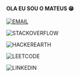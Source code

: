 #### OLA EU SOU O MATEUS 😁

[![EMAIL](https://img.shields.io/badge/Gmail-D14836?style=for-the-badge&logo=gmail&logoColor=white)](c)

![STACKOVERFLOW](https://aleen42.github.io/badges/src/stackoverflow.svg)

![HACKEREARTH]([[https://aleen42.github.io/badges/src/stackoverflow.svg](https://img.shields.io/badge/Codewars-B1361E?style=for-the-badge&logo=Codewars&logoColor=white)](https://img.shields.io/badge/HackerEarth-%232C3454.svg?&style=for-the-badge&logo=HackerEarth&logoColor=Blue))

![LEETCODE]([https://aleen42.github.io/badges/src/stackoverflow.svg](https://img.shields.io/badge/-LeetCode-FFA116?style=for-the-badge&logo=LeetCode&logoColor=black))

![LINKEDIN]([https://aleen42.github.io/badges/src/stackoverflow.svg](https://img.shields.io/badge/LinkedIn-0077B5?style=for-the-badge&logo=linkedin&logoColor=white))


